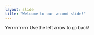 ```yaml
---
layout: slide
title: "Welcome to our second slide!"
---
```

Yerrrrrrrrrrr
Use the left arrow to go back!
